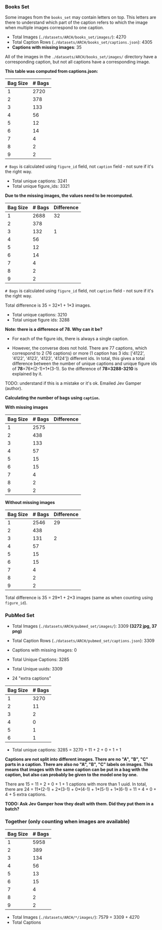 ### Books Set

Some images from the `books_set` may contain letters on top. This letters are there to understand which part of the caption refers to which the image when multiple images correspond to one caption.

* Total Images (`./datasets/ARCH/books_set/images/`): 4270
* Total Caption Rows (`./datasets/ARCH/books_set/captions.json`): 4305
* **Captions with missing images**: 35

All of the images in the `./datasets/ARCH/books_set/images/` directory have a corresponding caption, but not all captions have a corresponding image.

**This table was computed from captions.json:**

Bag Size | # Bags
-------- | ------
1        | 2720   
2        | 378
3        | 133
4        | 56
5        | 12
6        | 14
7        | 4
8        | 2
9        | 2

`# Bags` is calculated using `figure_id` field, not `caption` field - not sure if it's the right way.

* Total unique captions: 3241
* Total unique figure_ids: 3321

**Due to the missing images, the values need to be recomputed.**

Bag Size | # Bags | Difference
-------- | ------ | ---------
1        | 2688   | 32
2        | 378    |
3        | 132    | 1
4        | 56     |
5        | 12     |
6        | 14     |
7        | 4      |
8        | 2      |
9        | 2      |

`# Bags` is calculated using `figure_id` field, not `caption` field - not sure if it's the right way.


Total difference is 35 = 32\*1 + 1\*3 images.

* Total unique captions: 3210
* Total unique figure ids: 3288

**Note: there is a difference of 78. Why can it be?**

* For each of the figure ids, there is always a single caption.

* However, the converse does not hold. There are 77 captions, which correspond to 2 (76 captions) or more (1 caption has 3 ids: ['4122', '4122', '4123', '4123', '4124']) different ids. In total, this gives a total difference between the number of unique captions and unique figure ids of **78**=76\*(2-1)+1\*(3-1). So the difference of **78=3288-3210** is explained by it.

TODO: understand if this is a mistake or it's ok. Emailed Jev Gamper (author).

**Calculating the number of bags using `caption`.**

**With missing images**

Bag Size | # Bags | Difference
-------- | ------ | ---------
1        | 2575   |
2        | 438    |
3        | 133    |
4        | 57     |
5        | 15     |
6        | 15     |
7        | 4      |
8        | 2      |
9        | 2      |

**Without missing images**

Bag Size | # Bags | Difference
-------- | ------ | ---------
1        | 2546   | 29
2        | 438    |
3        | 131    | 2
4        | 57     |
5        | 15     |
6        | 15     |
7        | 4      |
8        | 2      |
9        | 2      |

Total difference is 35 = 29\*1 + 2\*3 images (same as when counting using `figure_id`).

### PubMed Set

* Total Images (`./datasets/ARCH/pubmed_set/images/`): 3309 **(3272 jpg, 37 png)**
* Total Caption Rows (`./datasets/ARCH/pubmed_set/captions.json`): 3309
* Captions with missing images: 0

* Total Unique Captions: 3285
* Total Unique uuids: 3309
* 24 "extra captions"

Bag Size | # Bags
-------- | ------
1        | 3270
2        | 11
3        | 2
4        | 0
5        | 1
6        | 1

* Total unique captions: 3285 = 3270 + 11 + 2 + 0 + 1 + 1

**Captions are not split into different images. There are no "A", "B", "C" parts in a caption. There are also no "A", "B", "C" labels on images. This means that images with the same caption can be put in a bag with the caption, but also can probably be given to the model one by one.**

There are 15 = 11 + 2 + 0 + 1 + 1 captions with more than 1 uuid. In total, there are 24 = 11\*(2-1) + 2\*(3-1) + 0\*(4-1) + 1\*(5-1) + 1\*(6-1) = 11 + 4 + 0 + 4 + 5 extra captions.

**TODO: Ask Jev Gamper how they dealt with them. Did they put them in a batch?**

### Together (only counting when images are available)

Bag Size | # Bags
-------- | ------
1        | 5958   
2        | 389
3        | 134
4        | 56
5        | 13
6        | 15
7        | 4
8        | 2
9        | 2

* Total Images (`./datasets/ARCH/*/images/`): 7579 = 3309 + 4270
* Total Captions
